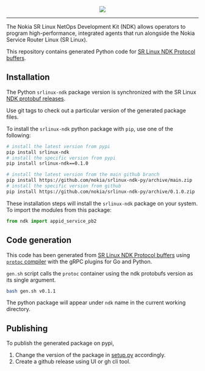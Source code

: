 <p align=center><a href="https://learn.srlinux.dev"><img src=https://gitlab.com/rdodin/pics/-/wikis/uploads/0102e45007f7fcc357aacdffe61e9555/srl-ndk-py.svg?sanitize=true/></a></p>

---

The Nokia SR Linux NetOps Development Kit (NDK) allows operators to program high-performance, integrated agents that run alongside the Nokia Service Router Linux (SR Linux).

This repository contains generated Python code for [SR Linux NDK Protocol buffers](https://github.com/nokia/srlinux-ndk-protobufs).

## Installation

The Python `srlinux-ndk` package version is synchronized with the SR Linux [NDK protobuf releases](https://github.com/nokia/srlinux-ndk-protobufs).

Use git tags to check out a particular version of the generated package files.

To install the `srlinux-ndk` python package with `pip`, use one of the following:

```bash
# install the latest version from pypi
pip install srlinux-ndk
# install the specific version from pypi
pip install srlinux-ndk==0.1.0

# install the latest version from the main github branch
pip install https://github.com/nokia/srlinux-ndk-py/archive/main.zip
# install the specific version from github
pip install https://github.com/nokia/srlinux-ndk-py/archive/0.1.0.zip
```

These installation steps will install the `srlinux-ndk` package on your system. To import the modules from this package:

```py
from ndk import appid_service_pb2
```

## Code generation

This code has been generated from [SR Linux NDK Protocol buffers](https://github.com/nokia/srlinux-ndk-protobufs) using [`protoc` compiler](https://github.com/srl-labs/protoc-container) with the gRPC plugins for Go and Python.

`gen.sh` script calls the `protoc` container using the ndk protobufs version as its single argument.

```bash
bash gen.sh v0.1.1
```

The python package will appear under `ndk` name in the current working directory.

## Publishing

To publish the generated package on pypi,

1. Change the version of the package in [setup.py](setup.py) accordingly.
2. Create a github release using UI or gh cli tool.
